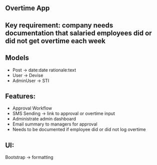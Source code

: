 ## Overtime App

## Key requirement: company needs documentation that salaried employees did or did not get overtime each week

## Models
 - Post -> date:date rationale:text
 - User -> Devise
 - AdminUser -> STI

## Features:
- Approval Workflow
- SMS Sending -> link to approval or overtime input
- Administrate admin dashboard
- Email summary to managers for approval
- Needs to be documented if employee did or did not log overtime

## UI:
Bootstrap -> formatting
